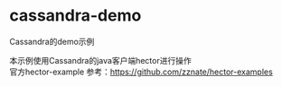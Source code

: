 # cassandra-demo
Cassandra的demo示例

本示例使用Cassandra的java客户端hector进行操作<br>
官方hector-example 参考：https://github.com/zznate/hector-examples

